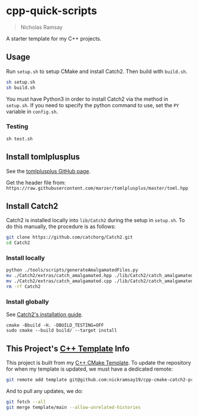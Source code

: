 # cpp-quick-scripts 
> Nicholas Ramsay

A starter template for my C++ projects. 
## Usage
Run `setup.sh` to setup CMake and install Catch2. Then build with `build.sh`.
```sh
sh setup.sh
sh build.sh
```

You must have Python3 in order to install Catch2 via the method in `setup.sh`. If you need to specify the python command to use, set the `PY` variable in `config.sh`. 

### Testing
```
sh test.sh
```

## Install tomlplusplus
See the [tomlplusplus GitHub page](https://github.com/marzer/tomlplusplus).

Get the header file from: `https://raw.githubusercontent.com/marzer/tomlplusplus/master/toml.hpp`

## Install Catch2
Catch2 is installed locally into `lib/Catch2` during the setup in `setup.sh`. To do this manually, the procedure is as follows:

```sh
git clone https://github.com/catchorg/Catch2.git
cd Catch2
```

### Install locally
```sh
python ./tools/scripts/generateAmalgamatedFiles.py
mv ./Catch2/extras/catch_amalgamated.hpp ./lib/Catch2/catch_amalgamated.hpp
mv ./Catch2/extras/catch_amalgamated.cpp ./lib/Catch2/catch_amalgamated.cpp
rm -rf Catch2
```

### Install globally
See [Catch2's installation guide](https://github.com/catchorg/Catch2/blob/devel/docs/cmake-integration.md#installing-catch2-from-git-repository). 
```
cmake -Bbuild -H. -DBUILD_TESTING=OFF
sudo cmake --build build/ --target install
```

## This Project's [C++ Template](https://github.com/nickramsay19/cpp-cmake-catch2-project-template) Info
This project is built from my [C++ CMake Template](https://github.com/nickramsay19/cpp-cmake-catch2-project-template). To update the repository for when my template is updated, we must have a dedicated remote:
```sh
git remote add template git@github.com:nickramsay19/cpp-cmake-catch2-project-template.git
```
And to pull any updates, we do:
```sh
git fetch --all
git merge template/main --allow-unrelated-histories
```
